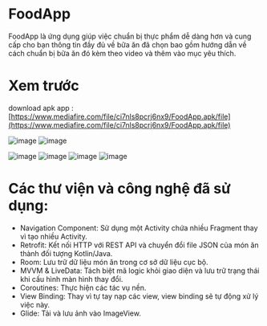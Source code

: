 # FoodApp

FoodApp là ứng dụng giúp việc chuẩn bị thực phẩm dễ dàng hơn và cung cấp cho bạn thông tin đầy đủ về bữa ăn đã chọn bao gồm hướng dẫn về cách chuẩn bị bữa ăn đó kèm theo video và thêm vào mục yêu thích.

# Xem trước
download apk app : [https://www.mediafire.com/file/ci7nls8pcrj6nx9/FoodApp.apk/file](https://www.mediafire.com/file/ci7nls8pcrj6nx9/FoodApp.apk/file)

![image](https://github.com/user-attachments/assets/48245f99-b650-4619-b79a-6a161970a0e7)
![image](https://github.com/user-attachments/assets/fd5c6800-c37b-4862-8202-59c31ae09974)

![image](https://github.com/user-attachments/assets/5e0f63ad-42b8-4c64-b8a2-440f7bbfe5a8)
![image](https://github.com/user-attachments/assets/ee789108-8d12-4d29-8b6d-e79925c65de4)
![image](https://github.com/user-attachments/assets/37c319d0-7ccc-4797-8767-b8ba7debed76)
![image](https://github.com/user-attachments/assets/79a28067-0aaa-40b2-ab0b-90971fe785a6)

# Các thư viện và công nghệ đã sử dụng:

- Navigation Component: Sử dụng một Activity chứa nhiều Fragment thay vì tạo nhiều Activity.
- Retrofit: Kết nối HTTP với REST API và chuyển đổi file JSON của món ăn thành đối tượng Kotlin/Java.
- Room: Lưu trữ dữ liệu món ăn trong cơ sở dữ liệu cục bộ.
- MVVM & LiveData: Tách biệt mã logic khỏi giao diện và lưu trữ trạng thái khi cấu hình màn hình thay đổi.
- Coroutines: Thực hiện các tác vụ nền.
- View Binding: Thay vì tự tay nạp các view, view binding sẽ tự động xử lý việc này.
- Glide: Tải và lưu ảnh vào ImageView.









